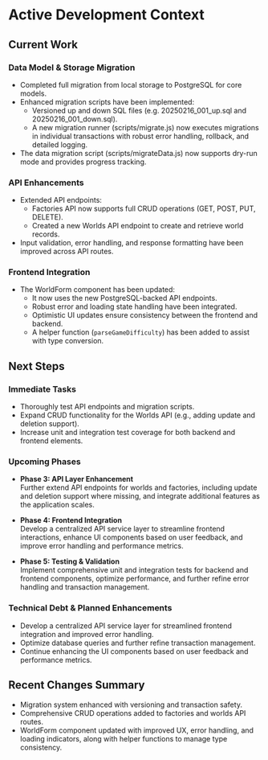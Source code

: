 # Active Development Context

## Current Work

### Data Model & Storage Migration
- Completed full migration from local storage to PostgreSQL for core models.
- Enhanced migration scripts have been implemented:
  - Versioned up and down SQL files (e.g. 20250216_001_up.sql and 20250216_001_down.sql).
  - A new migration runner (scripts/migrate.js) now executes migrations in individual transactions with robust error handling, rollback, and detailed logging.
- The data migration script (scripts/migrateData.js) now supports dry-run mode and provides progress tracking.

### API Enhancements
- Extended API endpoints:
  - Factories API now supports full CRUD operations (GET, POST, PUT, DELETE).
  - Created a new Worlds API endpoint to create and retrieve world records.
- Input validation, error handling, and response formatting have been improved across API routes.

### Frontend Integration
- The WorldForm component has been updated:
  - It now uses the new PostgreSQL-backed API endpoints.
  - Robust error and loading state handling have been integrated.
  - Optimistic UI updates ensure consistency between the frontend and backend.
  - A helper function (`parseGameDifficulty`) has been added to assist with type conversion.

## Next Steps

### Immediate Tasks
- Thoroughly test API endpoints and migration scripts.
- Expand CRUD functionality for the Worlds API (e.g., adding update and deletion support).
- Increase unit and integration test coverage for both backend and frontend elements.

### Upcoming Phases
- **Phase 3: API Layer Enhancement**  
  Further extend API endpoints for worlds and factories, including update and deletion support where missing, and integrate additional features as the application scales.

- **Phase 4: Frontend Integration**  
  Develop a centralized API service layer to streamline frontend interactions, enhance UI components based on user feedback, and improve error handling and performance metrics.

- **Phase 5: Testing & Validation**  
  Implement comprehensive unit and integration tests for backend and frontend components, optimize performance, and further refine error handling and transaction management.

### Technical Debt & Planned Enhancements
- Develop a centralized API service layer for streamlined frontend integration and improved error handling.
- Optimize database queries and further refine transaction management.
- Continue enhancing the UI components based on user feedback and performance metrics.

## Recent Changes Summary
- Migration system enhanced with versioning and transaction safety.
- Comprehensive CRUD operations added to factories and worlds API routes.
- WorldForm component updated with improved UX, error handling, and loading indicators, along with helper functions to manage type consistency.
